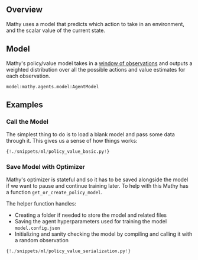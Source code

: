## Overview

Mathy uses a model that predicts which action to take in an environment, and the scalar value of the current state.

## Model

Mathy's policy/value model takes in a [window of observations](/api/state/#mathywindowobservation) and outputs a weighted distribution over all the possible actions and value estimates for each observation.

`model:mathy.agents.model:AgentModel`

## Examples

### Call the Model

The simplest thing to do is to load a blank model and pass some data through it. This gives us a sense of how things works:

```python
{!./snippets/ml/policy_value_basic.py!}
```

### Save Model with Optimizer

Mathy's optimizer is stateful and so it has to be saved alongside the model if we want to pause and continue training later. To help with this Mathy has a function `get_or_create_policy_model`.

The helper function handles:

- Creating a folder if needed to store the model and related files
- Saving the agent hyperparameters used for training the model `model.config.json`
- Initializing and sanity checking the model by compiling and calling it with a random observation

```python
{!./snippets/ml/policy_value_serialization.py!}
```
